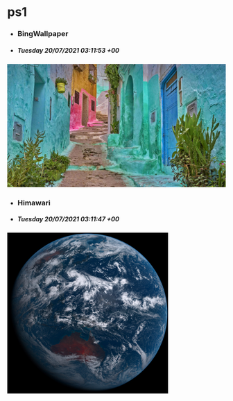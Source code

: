 # ps1

- ### BingWallpaper
- ##### Tuesday 20/07/2021 03:11:53 +00
<img src="BingWallpaper/latest.jpg" width="700" height="auto" title="👉  BingWallpaper  👈">


- ### Himawari 
- ##### Tuesday 20/07/2021 03:11:47 +00
<img src="Himawari/latest.jpg" width="auto" height="371" title="👉  Himawari  👈">

